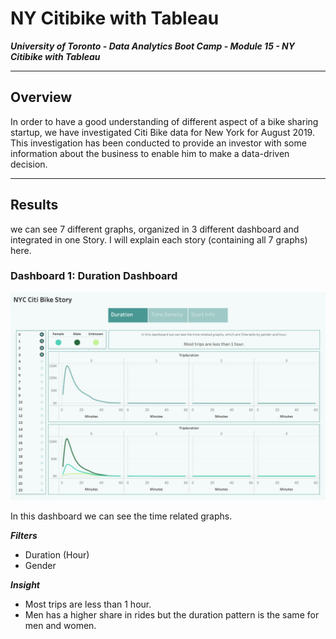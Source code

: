 # NY Citibike with Tableau

***University of Toronto - Data Analytics Boot Camp - Module 15 - NY Citibike with Tableau***

---

## Overview

In order to have a good understanding of different aspect of a bike sharing startup, we have investigated Citi Bike data for New York for August 2019.
This investigation has been conducted to provide an investor with some information about the business to enable him to make a data-driven decision.

---

## Results

we can see 7 different graphs, organized in 3 different dashboard and integrated in one Story. I will explain each story (containing all 7 graphs) here.

### Dashboard 1: Duration Dashboard

![](images/Dashboard1.png)

In this dashboard we can see the time related graphs.


***Filters***
* Duration (Hour)
* Gender

***Insight***
* Most trips are less than 1 hour.
* Men has a higher share in rides but the duration pattern is the same for men and women.
